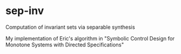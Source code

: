 # sep-inv
Computation of invariant sets via separable synthesis

My implementation of Eric's algorithm in "Symbolic Control Design for Monotone Systems with Directed Specifications"
